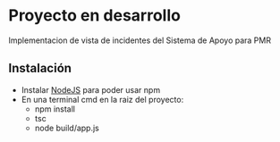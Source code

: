 # Proyecto en desarrollo
Implementacion de vista de incidentes del Sistema de Apoyo para PMR 

## Instalación
 - Instalar [NodeJS](https://nodejs.org/en) para poder usar npm
 - En una terminal cmd en la raiz del proyecto: 
   - npm install
   - tsc
   - node build/app.js

